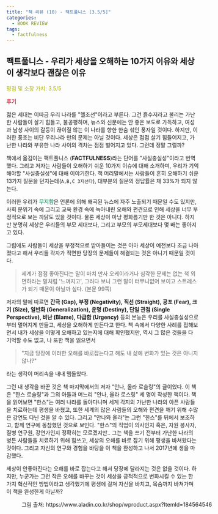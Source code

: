 ```yaml
---
title: "책 리뷰 (10) - 팩트풀니스 [3.5/5]"
categories:
  - BOOK REVIEW
tags:
  - factfulness
---
```


## 팩트풀니스 - 우리가 세상을 오해하는 10가지 이유와 세상이 생각보다 괜찮은 이유
<span style="color:#AEB404">평점 및 소장 가치: 3.5/5</span>

<span style="color:#E03050"><b>후기</b></span>

젊은 세대는 이따금 우리 나라를 "헬조선"이라고 부른다. 그건 흙수저라고 불리는 가난한 사람들이 살기 힘들고, 불공평하며, 뉴스와 신문에는 안 좋은 보도로 가득하고, 여성과 남성 사이의 갈등이 끊이질 않는 이 나라를 향한 한숨 섞인 풍자일 것이다. 하지만, 이러한 풍조는 비단 우리나라 만의 문제는 아닐 것이다. 세상은 점점 살기 힘들어지고, 가난한 나라와 부유한 나라 사이의 격차는 점점 벌어지고 있다. 그런데 정말 그럴까?

책에서 옮김이는 팩트풀니스 (**FACTFULNESS**)라는 단어를 "사실충실성"이라고 번역했다. 그리고 저자는 사람들이 오해하기 쉬운 10가지 이슈에 대해 소개하며, 우리가 기억해야할 "사실충실성"에 대해 이야기한다. 책 머리말에서는 사람들이 흔히 오해하기 쉬운 13가지 질문을 던지는데(`A,B,C 3지선다`), 대부분의 질문의 정답률은 채 33%가 되지 않는다. 

이러한 우리가 <span style="color:#50A080"><b>무지함</b></span>은 언론에 의해 왜곡된 뉴스에 자주 노출되기 때문일 수도 있지만, 사회 분위기 속에 그리고 교육 환경 속에 녹아내린 오해와 편견으로 인해 세상을 너무 부정적으로 보는 까닭도 있을 것이다. 물론 세상이 마냥 평화롭기만 한 것은 아니다. 하지만 분명히 세상은 우리들의 부모 세대보다, 그리고 부모의 부모세대보다 몇 배는 좋아지고 있다.

그럼에도 사람들이 세상을 부정적으로 받아들이는 것은 아마 세상이 예전보다 조금 나아졌다고 해서 우리들 각자가 직면한 당장의 문제들이 해결되는 것은 아니기 때문일 것이다.

>세계가 점점 좋아진다는 말이 마치 만사 오케이라거나 심각한 문제는 없는 척 외면하라는 말처럼 '느껴지고', 그러다 보니 그런 말이 터무니없어 보이고 스트레스가 되기 때문이 아닐까 싶다.
(본문 99쪽)

저자의 말에 따르면 **간극 (Gap), 부정 (Negativity), 직선 (Straight), 공포 (Fear), 크기 (Size), 일반화 (Generalization), 운명 (Destiny), 단일 관점 (Single Perspective), 비난 (Blame), 다급함 (Urgency)** 등의 본능은 우리를 사실충실성으로부터 멀어지게 만들고, 세상을 오해하게 만든다고 한다. 책 속에서 다양한 사례를 접해보면서 내가 세상을 어떻게 오해하고 있는지에 대해 확인했지만, 역시 그 많은 것들을 다 기억할 수도 없고, 나 또한 책을 읽으면서

>"지금 당장에 이러한 오해를 바로잡는다고 해도 내 삶에 변화가 있는 것은 아니지 않나?" 

라는 생각이 머리속을 내내 맴돌았다.

그런 내 생각을 바꾼 것은 책 마지막에서의 저자 "안나, 올라 로슬링"의 글이었다. 이 책은 "한스 로슬링"과 그의 아들과 며느리 "안나, 올라 로스링" 세 명이 작성한 책이다. 책을 읽어보면 "한스"는 여러 나라를 돌아다니며 세계 각지의 가난한 나라의 아픈 사람들을 치료하는데 평생을 바쳤고, 또한 세계의 많은 사람들의 오해와 편견을 깨기 위해 수많은 강연도 다닌 것을 알 수 있다. 그리고 "안나와 올라"는 그런 "한스"를 뒤에서 보조하고, 함께 연구에 동참했던 것으로 보인다. "한스"의 직업이 의사인지 혹은, 자원 봉사자, 질병 연구원, 강연가인지 정확히는 모르겠지만.. 그는 책을 쓰기 전부터 가난한 나라의 병든 사람들을 치료하기 위해 힘쓰고, 세상의 오해를 바로 잡기 위해 평생을 바쳐왔다는 것이다. 그리고 자신의 연구와 경험을 바탕을 이 책을 완성하고 나서 2017년에 생을 마감했다.

세상이 안좋아진다는 오해를 바로 잡는다고 해서 당장에 달라지는 것은 없을 것이다. 하지만, 누군가는 그런 작은 오해를 바꾸는 것이 세상을 긍적적으로 변화시킬 수 있는 한 가지 혁신적인 방법이라고 생각했기에 평생에 걸쳐 자신을 바치고, 목숨까지 바쳐가며 이 책을 완성한게 아닐까?

<figure style="width: 100%">
  <img src="{{ site.url }}{{ site.baseurl }}/assets/images/book10.png" alt="">
  <figcaption>그림 출처: https://www.aladin.co.kr/shop/wproduct.aspx?ItemId=184564546</figcaption>
</figure>